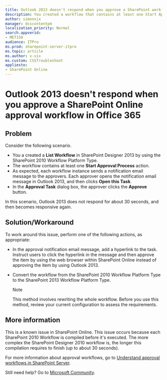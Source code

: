 ```yaml
---
title: Outlook 2013 doesn't respond when you approve a SharePoint workflow
description: You created a workflow that contains at least one Start Approval Process action, however, Outlook 2013 doesn't respond when you approve the workflow.
author: simonxjx
manager: dcscontentpm
localization_priority: Normal
search.appverid: 
- MET150
audience: ITPro
ms.prod: sharepoint-server-itpro
ms.topic: article
ms.author: v-six
ms.custom: CSSTroubleshoot
appliesto:
- SharePoint Online
---
```


# Outlook 2013 doesn't respond when you approve a SharePoint Online approval workflow in Office 365

## Problem

Consider the following scenario.

- You a created a **List Workflow** in SharePoint Designer 2013 by using the SharePoint 2010 Workflow Platform Type.
- The workflow contains at least one **Start Approval Process** action.
- As expected, each workflow instance sends a notification email message to the approvers. Each approver opens the notification email message in Outlook 2013, and then clicks **Open this Task**.
- In the **Approval Task** dialog box, the approver clicks the **Approve** button.

In this scenario, Outlook 2013 does not respond for about 30 seconds, and then becomes responsive again.

## Solution/Workaround

To work around this issue, perform one of the following actions, as appropriate:

- In the approval notification email message, add a hyperlink to the task. Instruct users to click the hyperlink in the message and then approve the item by using the web browser within SharePoint Online instead of approving the item by using Outlook 2013.
- Convert the workflow from the SharePoint 2010 Workflow Platform Type to the SharePoint 2013 Workflow Platform Type.

  > [!NOTE]
  > This method involves rewriting the whole workflow. Before you use this method, review your current configuration to assess the requirements.

## More information

This is a known issue in SharePoint Online. This issue occurs because each SharePoint 2010 Workflow is compiled before it's executed. The more complex the SharePoint Designer 2010 workflow is, the longer this compilation requires to finish (up to about 30 seconds).

For more information about approval workflows, go to [Understand approval workflows in SharePoint Server](https://support.office.com/article/understand-approval-workflows-in-sharepoint-server-a24bcd14-0e3c-4449-b936-267d6c478579).

Still need help? Go to [Microsoft Community](https://answers.microsoft.com).
